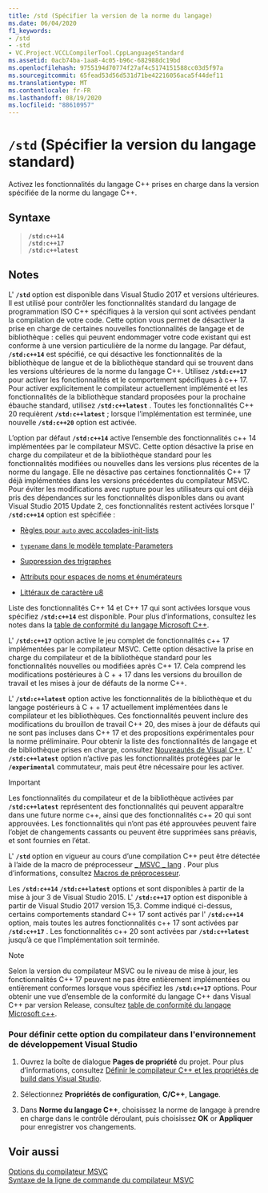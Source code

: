 ```yaml
---
title: /std (Spécifier la version de la norme du langage)
ms.date: 06/04/2020
f1_keywords:
- /std
- -std
- VC.Project.VCCLCompilerTool.CppLanguageStandard
ms.assetid: 0acb74ba-1aa8-4c05-b96c-682988dc19bd
ms.openlocfilehash: 9755194d70774f27af4c5174151588cc03d5f97a
ms.sourcegitcommit: 65fead53d56d531d71be42216056aca5f44def11
ms.translationtype: MT
ms.contentlocale: fr-FR
ms.lasthandoff: 08/19/2020
ms.locfileid: "88610957"
---
```

# <a name="std-specify-language-standard-version"></a>`/std` (Spécifier la version du langage standard)

Activez les fonctionnalités du langage C++ prises en charge dans la version spécifiée de la norme du langage C++.

## <a name="syntax"></a>Syntaxe

> **`/std:c++14`**\
> **`/std:c++17`**\
> **`/std:c++latest`**

## <a name="remarks"></a>Notes

L' **`/std`** option est disponible dans Visual Studio 2017 et versions ultérieures. Il est utilisé pour contrôler les fonctionnalités standard du langage de programmation ISO C++ spécifiques à la version qui sont activées pendant la compilation de votre code. Cette option vous permet de désactiver la prise en charge de certaines nouvelles fonctionnalités de langage et de bibliothèque : celles qui peuvent endommager votre code existant qui est conforme à une version particulière de la norme du langage. Par défaut, **`/std:c++14`** est spécifié, ce qui désactive les fonctionnalités de la bibliothèque de langue et de la bibliothèque standard qui se trouvent dans les versions ultérieures de la norme du langage C++. Utilisez  **`/std:c++17`** pour activer les fonctionnalités et le comportement spécifiques à c++ 17. Pour activer explicitement le compilateur actuellement implémenté et les fonctionnalités de la bibliothèque standard proposées pour la prochaine ébauche standard, utilisez **`/std:c++latest`** . Toutes les fonctionnalités C++ 20 requièrent **`/std:c++latest`** ; lorsque l’implémentation est terminée, une nouvelle **`/std:c++20`** option est activée.

L’option par défaut **`/std:c++14`** active l’ensemble des fonctionnalités c++ 14 implémentées par le compilateur MSVC. Cette option désactive la prise en charge du compilateur et de la bibliothèque standard pour les fonctionnalités modifiées ou nouvelles dans les versions plus récentes de la norme du langage. Elle ne désactive pas certaines fonctionnalités C++ 17 déjà implémentées dans les versions précédentes du compilateur MSVC. Pour éviter les modifications avec rupture pour les utilisateurs qui ont déjà pris des dépendances sur les fonctionnalités disponibles dans ou avant Visual Studio 2015 Update 2, ces fonctionnalités restent activées lorsque l' **`/std:c++14`** option est spécifiée :

- [Règles pour `auto` avec accolades-init-lists](https://wg21.link/n3922)

- [`typename` dans le modèle template-Parameters](https://wg21.link/n4051)

- [Suppression des trigraphes](https://wg21.link/n4086)

- [Attributs pour espaces de noms et énumérateurs](https://wg21.link/n4266)

- [Littéraux de caractère u8](https://wg21.link/n4267)

Liste des fonctionnalités C++ 14 et C++ 17 qui sont activées lorsque vous spécifiez **`/std:c++14`** est disponible. Pour plus d’informations, consultez les notes dans la [table de conformité du langage Microsoft C++](../../overview/visual-cpp-language-conformance.md).

L' **`/std:c++17`** option active le jeu complet de fonctionnalités c++ 17 implémentées par le compilateur MSVC. Cette option désactive la prise en charge du compilateur et de la bibliothèque standard pour les fonctionnalités nouvelles ou modifiées après C++ 17. Cela comprend les modifications postérieures à C + + 17 dans les versions du brouillon de travail et les mises à jour de défauts de la norme C++.

L' **`/std:c++latest`** option active les fonctionnalités de la bibliothèque et du langage postérieurs à C + + 17 actuellement implémentées dans le compilateur et les bibliothèques. Ces fonctionnalités peuvent inclure des modifications du brouillon de travail C++ 20, des mises à jour de défauts qui ne sont pas incluses dans C++ 17 et des propositions expérimentales pour la norme préliminaire. Pour obtenir la liste des fonctionnalités de langage et de bibliothèque prises en charge, consultez [Nouveautés de Visual C++](../../overview/what-s-new-for-visual-cpp-in-visual-studio.md). L' **`/std:c++latest`** option n’active pas les fonctionnalités protégées par le **`/experimental`** commutateur, mais peut être nécessaire pour les activer.

> [!IMPORTANT]
> Les fonctionnalités du compilateur et de la bibliothèque activées par **`/std:c++latest`** représentent des fonctionnalités qui peuvent apparaître dans une future norme c++, ainsi que des fonctionnalités c++ 20 qui sont approuvées. Les fonctionnalités qui n’ont pas été approuvées peuvent faire l’objet de changements cassants ou peuvent être supprimées sans préavis, et sont fournies en l’état.

L' **`/std`** option en vigueur au cours d’une compilation C++ peut être détectée à l’aide de la macro de préprocesseur [ \_ MSVC \_ lang](../../preprocessor/predefined-macros.md) . Pour plus d’informations, consultez [Macros de préprocesseur](../../preprocessor/predefined-macros.md).

Les **`/std:c++14`** **`/std:c++latest`** options et sont disponibles à partir de la mise à jour 3 de Visual Studio 2015. L' **`/std:c++17`** option est disponible à partir de Visual Studio 2017 version 15,3. Comme indiqué ci-dessus, certains comportements standard C++ 17 sont activés par l' **`/std:c++14`** option, mais toutes les autres fonctionnalités c++ 17 sont activées par **`/std:c++17`** . Les fonctionnalités c++ 20 sont activées par **`/std:c++latest`** jusqu’à ce que l’implémentation soit terminée.

> [!NOTE]
> Selon la version du compilateur MSVC ou le niveau de mise à jour, les fonctionnalités C++ 17 peuvent ne pas être entièrement implémentées ou entièrement conformes lorsque vous spécifiez les **`/std:c++17`** options. Pour obtenir une vue d’ensemble de la conformité du langage C++ dans Visual C++ par version Release, consultez [table de conformité du langage Microsoft c++](../../overview/visual-cpp-language-conformance.md).

### <a name="to-set-this-compiler-option-in-the-visual-studio-development-environment"></a>Pour définir cette option du compilateur dans l'environnement de développement Visual Studio

1. Ouvrez la boîte de dialogue **Pages de propriété** du projet. Pour plus d’informations, consultez [Définir le compilateur C++ et les propriétés de build dans Visual Studio](../working-with-project-properties.md).

1. Sélectionnez **Propriétés de configuration**, **C/C++**, **Langage**.

1. Dans **Norme du langage C++**, choisissez la norme de langage à prendre en charge dans le contrôle déroulant, puis choisissez **OK** or **Appliquer** pour enregistrer vos changements.

## <a name="see-also"></a>Voir aussi

[Options du compilateur MSVC](compiler-options.md)<br/>
[Syntaxe de la ligne de commande du compilateur MSVC](compiler-command-line-syntax.md)

